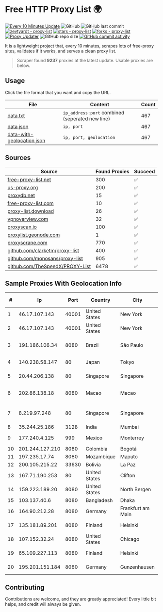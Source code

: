 
# Free HTTP Proxy List 🌍

[![Every 10 Minutes Update](https://github.com/mertguvencli/http-proxy-list/actions/workflows/main.yml/badge.svg?branch=main)](https://github.com/mertguvencli/http-proxy-list/actions/workflows/main.yml)
![GitHub](https://img.shields.io/github/license/mertguvencli/http-proxy-list)
![GitHub last commit](https://img.shields.io/github/last-commit/mertguvencli/http-proxy-list)
[![zevtyardt - proxy-list](https://img.shields.io/static/v1?label=zevtyardt&message=proxy-list&color=blue&logo=github)](https://github.com/zevtyardt/proxy-list "Go to GitHub repo")
[![stars - proxy-list](https://img.shields.io/github/stars/zevtyardt/proxy-list?style=social)](https://github.com/zevtyardt/proxy-list)
[![forks - proxy-list](https://img.shields.io/github/forks/zevtyardt/proxy-list?style=social)](https://github.com/zevtyardt/proxy-list)
[![Proxy Updater](https://github.com/zevtyardt/proxy-list/workflows/Proxy%20Updater/badge.svg)](https://github.com/zevtyardt/proxy-list/actions?query=workflow:"Proxy+Updater")
![GitHub repo size](https://img.shields.io/github/repo-size/zevtyardt/proxy-list)
[![GitHub commit activity](https://img.shields.io/github/commit-activity/m/zevtyardt/proxy-list?logo=commits)](https://github.com/zevtyardt/proxy-list/commits/main)

It is a lightweight project that, every 10 minutes, scrapes lots of free-proxy sites, validates if it works, and serves a clean proxy list.

> Scraper found **9237** proxies at the latest update. Usable proxies are below.

## Usage

Click the file format that you want and copy the URL.

|File|Content|Count|
|----|-------|-----|
|[data.txt](https://raw.githubusercontent.com/mertguvencli/http-proxy-list/main/proxy-list/data.txt)|`ip_address:port` combined (seperated new line)|467|
|[data.json](https://raw.githubusercontent.com/mertguvencli/http-proxy-list/main/proxy-list/data.json)|`ip, port`|467|
|[data-with-geolocation.json](https://raw.githubusercontent.com/mertguvencli/http-proxy-list/main/proxy-list/data-with-geolocation.json)|`ip, port, geolocation`|467|

## Sources

|Source|Found Proxies|Succeed|
|------|-------------|-------|
|[free-proxy-list.net](https://free-proxy-list.net)|300|✅|
|[us-proxy.org](https://www.us-proxy.org)|200|✅|
|[proxydb.net](http://proxydb.net)|15|✅|
|[free-proxy-list.com](https://free-proxy-list.com/?page=&port=&type%5B%5D=http&type%5B%5D=https&up_time=0&search=Search)|10|✅|
|[proxy-list.download](https://www.proxy-list.download/HTTP)|26|✅|
|[vpnoverview.com](https://vpnoverview.com/privacy/anonymous-browsing/free-proxy-servers)|32|✅|
|[proxyscan.io](https://www.proxyscan.io)|100|✅|
|[proxylist.geonode.com](https://proxylist.geonode.com/api/proxy-list?limit=300&page=1&sort_by=lastChecked&sort_type=desc&protocols=http,https)|1|✅|
|[proxyscrape.com](https://api.proxyscrape.com/v2/?request=displayproxies&protocol=http&timeout=10000&country=all&ssl=all&anonymity=all)|770|✅|
|[github.com/clarketm/proxy-list](https://raw.githubusercontent.com/clarketm/proxy-list/master/proxy-list-raw.txt)|400|✅|
|[github.com/monosans/proxy-list](https://raw.githubusercontent.com/monosans/proxy-list/main/proxies/http.txt)|905|✅|
|[github.com/TheSpeedX/PROXY-List](https://raw.githubusercontent.com/TheSpeedX/PROXY-List/master/http.txt)|6478|✅|


## Sample Proxies With Geolocation Info

|#|Ip|Port|Country|City|Internet Service Provider|
|-|--|----|-------|----|-------------------------|
|1|46.17.107.143|40001|United States|New York|First Server Limited|
|2|46.17.107.143|40001|United States|New York|First Server Limited|
|3|191.186.106.34|8080|Brazil|São Paulo|Claro NXT Telecomunicacoes Ltda|
|4|140.238.58.147|80|Japan|Tokyo|Oracle Corporation|
|5|20.44.206.138|80|Singapore|Singapore|Microsoft Corporation|
|6|202.86.138.18|8080|Macao|Macao|Companhia de Telecomunicacoes de Macau|
|7|8.219.97.248|80|Singapore|Singapore|Alibaba (US) Technology Co., Ltd.|
|8|35.244.25.186|3128|India|Mumbai|Google LLC|
|9|177.240.4.125|999|Mexico|Monterrey|Mega Cable, S.A. de C.V.|
|10|201.244.127.210|8080|Colombia|Bogotá|ETB - Colombia|
|11|197.235.17.74|8080|Mozambique|Maputo|VM  S.A|
|12|200.105.215.22|33630|Bolivia|La Paz|AXS Bolivia S. A.|
|13|167.71.190.253|80|United States|Clifton|DigitalOcean, LLC|
|14|159.223.189.20|8080|United States|North Bergen|DigitalOcean, LLC|
|15|103.137.40.6|8080|Bangladesh|Dhaka|Josim Uddin|
|16|164.90.212.28|8080|Germany|Frankfurt am Main|DigitalOcean, LLC|
|17|135.181.89.201|8080|Finland|Helsinki|Hetzner Online GmbH|
|18|107.152.32.24|8080|United States|Chicago|tzulo, inc.|
|19|65.109.227.113|8080|Finland|Helsinki|Hetzner Online GmbH|
|20|195.201.151.184|8080|Germany|Gunzenhausen|Hetzner Online GmbH|



## Contributing

Contributions are welcome, and they are greatly appreciated! Every
little bit helps, and credit will always be given.

